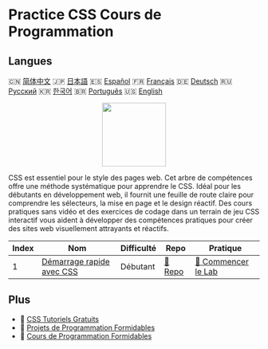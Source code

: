 # Practice CSS Cours de Programmation

## Langues

🇨🇳 [简体中文](README_zh.md) 🇯🇵 [日本語](README_ja.md) 🇪🇸 [Español](README_es.md) 🇫🇷 [Français](README_fr.md) 🇩🇪 [Deutsch](README_de.md) 🇷🇺 [Русский](README_ru.md) 🇰🇷 [한국어](README_ko.md) 🇧🇷 [Português](README_pt.md) 🇺🇸 [English](README.md) 

<div align="center">
<img width="128px" src="https://file.labex.io/path/YheSJQuYYCNJ.png">
</div>

CSS est essentiel pour le style des pages web. Cet arbre de compétences offre une méthode systématique pour apprendre le CSS. Idéal pour les débutants en développement web, il fournit une feuille de route claire pour comprendre les sélecteurs, la mise en page et le design réactif. Des cours pratiques sans vidéo et des exercices de codage dans un terrain de jeu CSS interactif vous aident à développer des compétences pratiques pour créer des sites web visuellement attrayants et réactifs.

|   Index | Nom                                                                           | Difficulté   | Repo                                                          | Pratique                                                                |
|---------|-------------------------------------------------------------------------------|--------------|---------------------------------------------------------------|-------------------------------------------------------------------------|
|       1 | [Démarrage rapide avec CSS](https://labex.io/fr/courses/quick-start-with-css) | Débutant     | [🔗 Repo](https://github.com/labex-labs/quick-start-with-css) | [🚀 Commencer le Lab](https://labex.io/fr/courses/quick-start-with-css) |

## Plus

- 🔗 [CSS Tutoriels Gratuits](https://github.com/labex-labs/css-free-tutorials)
- 🔗 [Projets de Programmation Formidables](https://github.com/labex-labs/awesome-programming-projects)
- 🔗 [Cours de Programmation Formidables](https://github.com/labex-labs/awesome-programming-courses)

